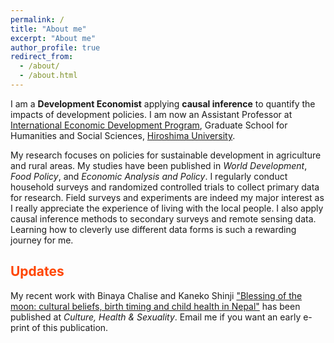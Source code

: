 ```yaml
---
permalink: /
title: "About me"
excerpt: "About me"
author_profile: true
redirect_from: 
  - /about/
  - /about.html
---
```


I am a **Development Economist** applying **causal inference** to quantify the impacts of development policies.
I am now an Assistant Professor at [International Economic Development Program](https://www.hiroshima-u.ac.jp/en/gshs/staff/InternationalEconomicDevelopmentP), Graduate School for Humanities and Social Sciences, [Hiroshima University](https://www.hiroshima-u.ac.jp/en).

My research focuses on policies for sustainable development in agriculture and rural areas.
My studies have been published in *World Development*, *Food Policy*, and *Economic Analysis and Policy*.
I regularly conduct household surveys and randomized controlled trials to collect primary data for research.
Field surveys and experiments are indeed my major interest as I really appreciate the experience of living with the local people. 
I also apply causal inference methods to secondary surveys and remote sensing data.
Learning how to cleverly use different data forms is such a rewarding journey for me.


<span style="color: orangered;">Updates</span>
------
My recent work with Binaya Chalise and Kaneko Shinji  ["Blessing of the moon: cultural beliefs, birth timing and child health in Nepal"](https://www.tandfonline.com/doi/abs/10.1080/13691058.2022.2111466?journalCode=tchs20) has been published at *Culture, Health & Sexuality*.
Email me if you want an early e-print of this publication.
